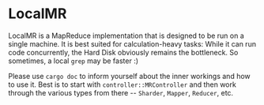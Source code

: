 # LocalMR

LocalMR is a MapReduce implementation that is designed to be run on a single machine.
It is best suited for calculation-heavy tasks: While it can run code concurrently,
the Hard Disk obviously remains the bottleneck. So sometimes, a local `grep` may be
faster :)

Please use `cargo doc` to inform yourself about the inner workings and how to
use it. Best is to start with `controller::MRController` and then work through
the various types from there -- `Sharder`, `Mapper`, `Reducer`, etc.

